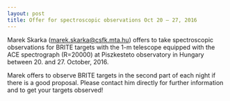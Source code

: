 ```yaml
---
layout: post
title: Offer for spectroscopic observations Oct 20 – 27, 2016
---
```

Marek Skarka (marek.skarka@csfk.mta.hu) offers to take spectroscopic observations for BRITE targets with the 1-m telescope equipped with the ACE spectrograph (R=20000) at Piszkesteto observatory in Hungary between 20. and 27. October, 2016.

Marek offers to observe BRITE targets in the second part of each night if there is a good proposal. Please contact him directly for further information and to get your targets observed!
